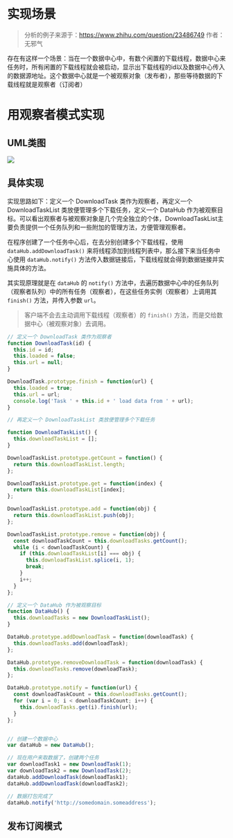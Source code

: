 # 实现场景

> 分析的例子来源于：https://www.zhihu.com/question/23486749 作者：无邪气

存在有这样一个场景：当在一个数据中心中，有数个闲置的下载线程，数据中心来任务时，所有闲置的下载线程就会被启动，显示出下载线程的id以及数据中心传入的数据源地址。这个数据中心就是一个被观察对象（发布者），那些等待数据的下载线程就是观察者（订阅者）

# 用观察者模式实现

## UML类图

![](http://markdown.img.esunr.xyz/观察者模式.png)

## 具体实现

实现思路如下：定义一个 DownloadTask 类作为观察者，再定义一个 DownloadTaskList 类放便管理多个下载任务，定义一个 DataHub 作为被观察目标。可以看出观察者与被观察对象是几个完全独立的个体，DownloadTaskList主要负责提供一个任务队列和一些附加的管理方法，方便管理观察者。

在程序创建了一个任务中心后，在去分别创建多个下载线程，使用 `dataHub.addDownloadTask()` 来将线程添加到线程列表中，那么接下来当任务中心使用 `dataHub.notify()` 方法传入数据链接后，下载线程就会得到数据链接并实施具体的方法。

其实现原理就是在 `dataHub` 的 `notify()` 方法中，去遍历数据中心中的任务队列（观察者队列）中的所有任务（观察者），在这些任务实例（观察者）上调用其 `finish()` 方法，并传入参数 `url`。

> 客户端不会去主动调用下载线程（观察者）的 `finish()` 方法，而是交给数据中心（被观察对象）去调用。

```js
// 定义一个 DownloadTask 类作为观察者
function DownloadTask(id) {
  this.id = id;
  this.loaded = false;
  this.url = null;
}

DownloadTask.prototype.finish = function(url) {
  this.loaded = true;
  this.url = url;
  console.log('Task ' + this.id + ' load data from ' + url);
}

// 再定义一个 DownloadTaskList 类放便管理多个下载任务

function DownloadTaskList() {
  this.downloadTaskList = [];
}

DownloadTaskList.prototype.getCount = function() {
  return this.downloadTaskList.length;
};

DownloadTaskList.prototype.get = function(index) {
  return this.downloadTaskList[index];
};

DownloadTaskList.prototype.add = function(obj) {
  return this.downloadTaskList.push(obj);
};

DownloadTaskList.prototype.remove = function(obj) {
  const downloadTaskCount = this.downloadTasks.getCount();
  while (i < downloadTaskCount) {
    if (this.downloadTaskList[i] === obj) {
      this.downloadTaskList.splice(i, 1);
      break;
    }
    i++;
  }
};

// 定义一个 DataHub 作为被观察目标
function DataHub() {
  this.downloadTasks = new DownloadTaskList();
}

DataHub.prototype.addDownloadTask = function(downloadTask) {
  this.downloadTasks.add(downloadTask);
};

DataHub.prototype.removeDownloadTask = function(downloadTask) {
  this.downloadTasks.remove(downloadTask);
};

DataHub.prototype.notify = function(url) {
  const downloadTaskCount = this.downloadTasks.getCount();
  for (var i = 0; i < downloadTaskCount; i++) {
    this.downloadTasks.get(i).finish(url);
  }
};


// 创建一个数据中心
var dataHub = new DataHub();

// 现在用户来取数据了，创建两个任务
var downloadTask1 = new DownloadTask(1);
var downloadTask2 = new DownloadTask(2);
dataHub.addDownloadTask(downloadTask1);
dataHub.addDownloadTask(downloadTask2);

// 数据打包完成了
dataHub.notify('http://somedomain.someaddress');
```


## 发布订阅模式
